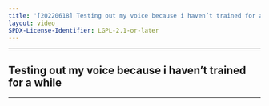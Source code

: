 ```yaml
---
title: '[20220618] Testing out my voice because i haven’t trained for a while'
layout: video
SPDX-License-Identifier: LGPL-2.1-or-later
---
```


---

## Testing out my voice because i haven’t trained for a while

<div class="container">
  <video-js id="my-video" class="vjs-fluid vjs-layout-medium" controls preload="auto" poster="https://cdn.discordapp.com/attachments/1083515523846914179/1084480164278325288/20220618.jpg">
    <source src="https://xx58j-my.sharepoint.com/:v:/g/personal/peekaboo_xx58j_onmicrosoft_com/ETEXe0eDZu5BjKCkDnSvpD0BKPO4NCIPSpYrnMGIsOLJ5Q?download=1" type="video/mp4"/>
  </video-js>
</div>

---
